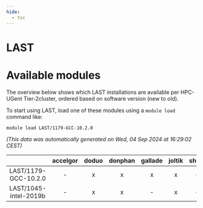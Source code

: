 ```yaml
---
hide:
  - toc
---
```


LAST
====

# Available modules


The overview below shows which LAST installations are available per HPC-UGent Tier-2cluster, ordered based on software version (new to old).

To start using LAST, load one of these modules using a `module load` command like:

```shell
module load LAST/1179-GCC-10.2.0
```

*(This data was automatically generated on Wed, 04 Sep 2024 at 16:29:02 CEST)*  

| |accelgor|doduo|donphan|gallade|joltik|shinx|skitty|
| :---: | :---: | :---: | :---: | :---: | :---: | :---: | :---: |
|LAST/1179-GCC-10.2.0|-|x|x|x|x|-|x|
|LAST/1045-intel-2019b|-|x|x|-|x|-|x|
